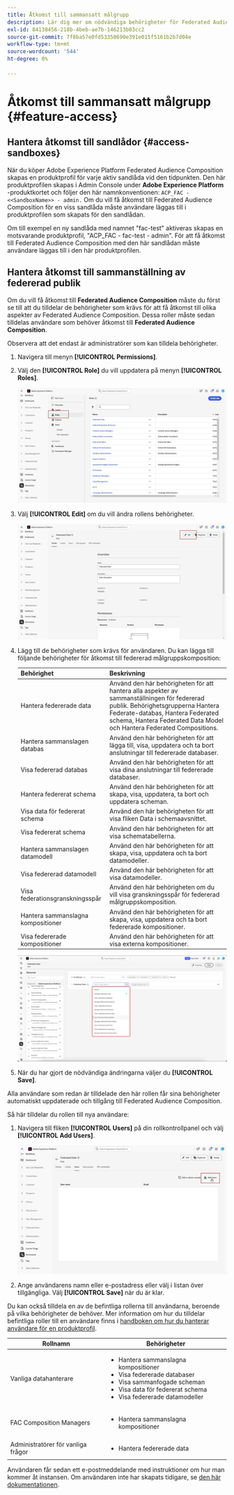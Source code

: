 ```yaml
---
title: Åtkomst till sammansatt målgrupp
description: Lär dig mer om nödvändiga behörigheter för Federated Audience Composition
exl-id: 84138456-218b-4beb-ae7b-146213b03cc2
source-git-commit: 7f8ba57e0fd53350690e391e015f5161b2b7d04e
workflow-type: tm+mt
source-wordcount: '544'
ht-degree: 0%

---
```


# Åtkomst till sammansatt målgrupp {#feature-access}

## Hantera åtkomst till sandlådor {#access-sandboxes}

När du köper Adobe Experience Platform Federated Audience Composition skapas en produktprofil för varje aktiv sandlåda vid den tidpunkten. Den här produktprofilen skapas i Admin Console under **Adobe Experience Platform** -produktkortet och följer den här namnkonventionen: `ACP_FAC - <<SandboxName>> - admin.` Om du vill få åtkomst till Federated Audience Composition för en viss sandlåda måste användare läggas till i produktprofilen som skapats för den sandlådan.

Om till exempel en ny sandlåda med namnet &quot;fac-test&quot; aktiveras skapas en motsvarande produktprofil, &quot;ACP_FAC - fac-test - admin&quot;. För att få åtkomst till Federated Audience Composition med den här sandlådan måste användare läggas till i den här produktprofilen.

## Hantera åtkomst till sammanställning av federerad publik

Om du vill få åtkomst till **Federated Audience Composition** måste du först se till att du tilldelar de behörigheter som krävs för att få åtkomst till olika aspekter av Federated Audience Composition. Dessa roller måste sedan tilldelas användare som behöver åtkomst till **Federated Audience Composition**.

Observera att det endast är administratörer som kan tilldela behörigheter.

1. Navigera till menyn **[!UICONTROL Permissions]**.

1. Välj den **[!UICONTROL Role]** du vill uppdatera på menyn **[!UICONTROL Roles]**.

   ![](assets/access_fda_1.png)

1. Välj **[!UICONTROL Edit]** om du vill ändra rollens behörigheter.

   ![](assets/access_fda_2.png)

1. Lägg till de behörigheter som krävs för användaren. Du kan lägga till följande behörigheter för åtkomst till federerad målgruppskomposition:

   | Behörighet | Beskrivning |
   | ---------- | ----------- |
   | Hantera federerade data | Använd den här behörigheten för att hantera alla aspekter av sammanställningen för federerad publik. Behörighetsgrupperna Hantera Federate-databas, Hantera Federated schema, Hantera Federated Data Model och Hantera Federated Compositions. |
   | Hantera sammanslagen databas | Använd den här behörigheten för att lägga till, visa, uppdatera och ta bort anslutningar till federerade databaser. |
   | Visa federerad databas | Använd den här behörigheten för att visa dina anslutningar till federerade databaser. |
   | Hantera federerat schema | Använd den här behörigheten för att skapa, visa, uppdatera, ta bort och uppdatera scheman. |
   | Visa data för federerat schema | Använd den här behörigheten för att visa fliken Data i schemaavsnittet. |
   | Visa federerat schema | Använd den här behörigheten för att visa schematabellerna. |
   | Hantera sammanslagen datamodell | Använd den här behörigheten för att skapa, visa, uppdatera och ta bort datamodeller. |
   | Visa federerad datamodell | Använd den här behörigheten för att visa datamodeller. |
   | Visa federationsgranskningsspår | Använd den här behörigheten om du vill visa granskningsspår för federerad målgruppskomposition. |
   | Hantera sammanslagna kompositioner | Använd den här behörigheten för att skapa, visa, uppdatera och ta bort federerade kompositioner. |
   | Visa federerade kompositioner | Använd den här behörigheten för att visa externa kompositioner. |

   ![](assets/permissions.png)

1. När du har gjort de nödvändiga ändringarna väljer du **[!UICONTROL Save]**.

Alla användare som redan är tilldelade den här rollen får sina behörigheter automatiskt uppdaterade och tillgång till Federated Audience Composition.

Så här tilldelar du rollen till nya användare:

1. Navigera till fliken **[!UICONTROL Users]** på din rollkontrollpanel och välj **[!UICONTROL Add Users]**.

   ![](assets/access_fda_4.png)

1. Ange användarens namn eller e-postadress eller välj i listan över tillgängliga. Välj **[!UICONTROL Save]** när du är klar.

Du kan också tilldela en av de befintliga rollerna till användarna, beroende på vilka behörigheter de behöver. Mer information om hur du tilldelar befintliga roller till en användare finns i [handboken om hur du hanterar användare för en produktprofil](https://experienceleague.adobe.com/en/docs/experience-platform/access-control/ui/users).

| Rollnamn | Behörigheter |
| --------- | ----------- |
| Vanliga datahanterare | <ul><li>Hantera sammanslagna kompositioner</li><li>Visa federerade databaser</li><li>Visa sammanfogade scheman</li><li>Visa data för federerat schema</li><li>Visa federerade datamodeller</li></ul> |
| FAC Composition Managers | <ul><li>Hantera sammanslagna kompositioner</li></ul> |
| Administratörer för vanliga frågor | <ul><li>Hantera federerade data</li></ul> |

Användaren får sedan ett e-postmeddelande med instruktioner om hur man kommer åt instansen. Om användaren inte har skapats tidigare, se [den här dokumentationen](https://experienceleague.adobe.com/en/docs/experience-platform/access-control/abac/permissions-ui/users).
